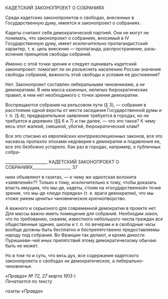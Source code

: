 КАДЕТСКИЙ ЗАКОНОПРОЕКТ О СОБРАНИЯХ

Среди кадетских законопроектов о свободах, внесенных в Государственную думу, имеется и законопроект о собраниях.

Кадеты считают себя демократической партией. Они не могут не понимать, что за­конопроект о собраниях, вносимый в IV Государственную думу, имеет исключительно пропагандистский характер, т. е. цель внесения — пропаганда, распространение, разъ­яснение принципов свободы собраний.

Именно с этой точки зрения и следует оценивать кадетский законопроект: помогает ли он _разъяснять_ населению России значение свободы собраний, важность этой свобо­ды и условия ее достижения?

Нет. Законопроект составлен либеральными чиновниками, а _не_ демократами. В нем масса казенных, нелепых бюрократических правил, в нем нет необходимого с точки зрения демократии.

Воспрещаются собрания на рельсовом пути (§ 3), — собрания в расстоянии одной версты от места заседания Государственной думы и т. п. (§ 4); предварительное заявле­ние требуется в городах, но не требуется в деревнях (§§ 6 и 7) и так далее, — что это такое? К чему весь этот жалкий, смешной, убогий, бюрократический хлам?

Все это списано из европейских _контрреволюционных_ законов, все это насквозь про­пахло эпохами недоверия к демократии и подавления ее, все это безбожно устарело. Как раз в городах, например, о публичных собра-

  

_____________________ КАДЕТСКИЙ ЗАКОНОПРОЕКТ О СОБРАНИЯХ___________________ 37

ниях объявляют в газетах, — к чему же идиотская волокита «заявлений»?? Только к тому, исключительно к тому, чтобы доказать власть имущим, что мы-де, кадеты, стоим на «государственной» точке зрения, что мы-де «люди порядка» (т. е. враги демокра­тии), что мы «тоже умеем ценить» чиновническое крючкотворство.

А важного и серьезного для современной демократии в проекте нет. Для массы важ­но иметь помещение для собраний. Необходим _закон,_ что по требованию, скажем, из­вестного небольшого числа граждан _все_ общественные здания, школы и т. п. по вече­рам и в свободные часы вообще _должны_ быть бесплатно и беспрепятственно предос­тавляемы народу под собрания. Во Франции так делают, и кроме дикости Пуришкеви-чей иных препятствий этому демократическому обычаю быть не может.

Но в том-то и суть, что весь дух, все содержание кадетского законопроекта о свобо­дах _не_ демократическое, а либерально-чиновничье.

_«Правда» № 72, 27 марта 1913 г.                                                           Печатается по тексту_

_газеты «Правда»_